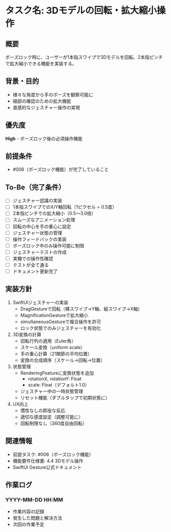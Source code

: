 # タスク名: 3Dモデルの回転・拡大縮小操作

## 概要
ポーズロック時に、ユーザーが1本指スワイプで3Dモデルを回転、2本指ピンチで拡大縮小できる機能を実装する。

## 背景・目的
- 様々な角度から手のポーズを観察可能に
- 細部の確認のための拡大機能
- 直感的なジェスチャー操作の実現

## 優先度
**High** - ポーズロック後の必須操作機能

## 前提条件
- #006（ポーズロック機能）が完了していること

## To-Be（完了条件）
- [ ] ジェスチャー認識の実装
- [ ] 1本指スワイプでのX/Y軸回転（1ピクセル = 0.5度）
- [ ] 2本指ピンチでの拡大縮小（0.5〜3.0倍）
- [ ] スムーズなアニメーション処理
- [ ] 回転の中心を手の重心に設定
- [ ] ジェスチャー状態の管理
- [ ] 操作フィードバックの実装
- [ ] ポーズロック中のみ操作可能に制限
- [ ] ジェスチャーテストの作成
- [ ] 実機での操作性確認
- [ ] テストが全て通る
- [ ] ドキュメント更新完了

## 実装方針
1. SwiftUIジェスチャーの実装
   - DragGestureで回転（横スワイプ→Y軸、縦スワイプ→X軸）
   - MagnificationGestureで拡大縮小
   - simultaneousGestureで複合操作を許可
   - ロック状態でのみジェスチャーを有効化
2. 3D変換の計算
   - 回転行列の適用（Euler角）
   - スケール変換（uniform scale）
   - 手の重心計算（21関節の平均位置）
   - 変換の合成順序（スケール→回転→位置）
3. 状態管理
   - RenderingFeatureに変換状態を追加
     - rotationX, rotationY: Float
     - scale: Float（デフォルト1.0）
   - ジェスチャー中の一時状態管理
   - リセット機能（ダブルタップで初期状態に）
4. UX向上
   - 慣性なしの即座な反応
   - 適切な感度設定（調整可能に）
   - 回転制限なし（360度自由回転）

## 関連情報
- 前提タスク: #006（ポーズロック機能）
- 機能要件仕様書: 4.4 3Dモデル操作
- SwiftUI Gesture公式ドキュメント

## 作業ログ
### YYYY-MM-DD HH:MM
- 作業内容の記録
- 発生した問題と解決方法
- 次回の作業予定